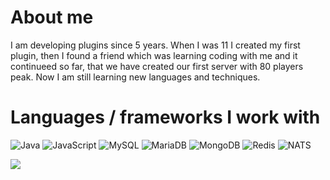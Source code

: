 # About me
I am developing plugins since 5 years. When I was 11 I created my first plugin, then I found a friend which was learning coding with me and it continueed so far, that we have created our first server with 80 players peak. Now I am still learning new languages and techniques.

# Languages / frameworks I work with

![Java](https://img.shields.io/badge/Java-ED8B00?style=flat-square&logo=java&logoColor=white)
![JavaScript](https://img.shields.io/badge/JavaScript-ED8B00?style=flat-square&logo=javascript&logoColor=white)
![MySQL](https://img.shields.io/badge/MySQL-4479A1?style=flat-square&logo=mysql&logoColor=white)
![MariaDB](https://img.shields.io/badge/MariaDB-003545?style=flat-square&logo=mariadb&logoColor=white)
![MongoDB](https://img.shields.io/badge/MongoDB-47A248?style=flat-square&logo=mongodb&logoColor=white)
![Redis](https://img.shields.io/badge/Redis-DC382D?style=flat-square&logo=redis&logoColor=white)
![NATS](https://img.shields.io/badge/NATS-DC382D?style=flat-square&logo=natsdotio&logoColor=white)

<img src="https://github-readme-stats.vercel.app/api?username=freedyfazbear&show_icons=true&theme=radical"/>
